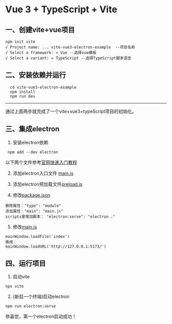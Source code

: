 # Vue 3 + TypeScript + Vite
## 一、创建vite+vue项目
```
npm init vite
√ Project name: ... vite-vue3-electron-example  --项目名称
√ Select a framework: » Vue --选择vue模板
√ Select a variant: » TypeScript --选择TypeScript脚本语言
```

## 二、安装依赖并运行
```
  cd vite-vue3-electron-example
  npm install
  npm run dev
```
---
通过上面两步就完成了一个vite+vue3+typeScript项目的初始化。


## 三、集成electron
1. 安装electron依赖
```
 npm add --dev electron
```
以下两个文件参考[官网快速入门教程](https://www.electronjs.org/zh/docs/latest/tutorial/quick-start)

2. 添加electron入口文件 [main.js](main.js)

3. 添加electron预加载文件[preload.js](preload.js)

4. 修改[package.json](package.json)
```
删除属性："type": "module"
添加属性："main": "main.js"
scripts里增加脚本： "electron:serve": "electron ." 
```
5. 修改[main.js](main.js)
```
mainWindow.loadFile('index')
换成：
mainWindow.loadURL('http://127.0.0.1:5173/')
```

## 四、运行项目
1. 启动vite
```
npx vite
```
2. (新启一个终端)启动electron
```
npm run electron:serve
```
恭喜您，第一个electron启动成功！